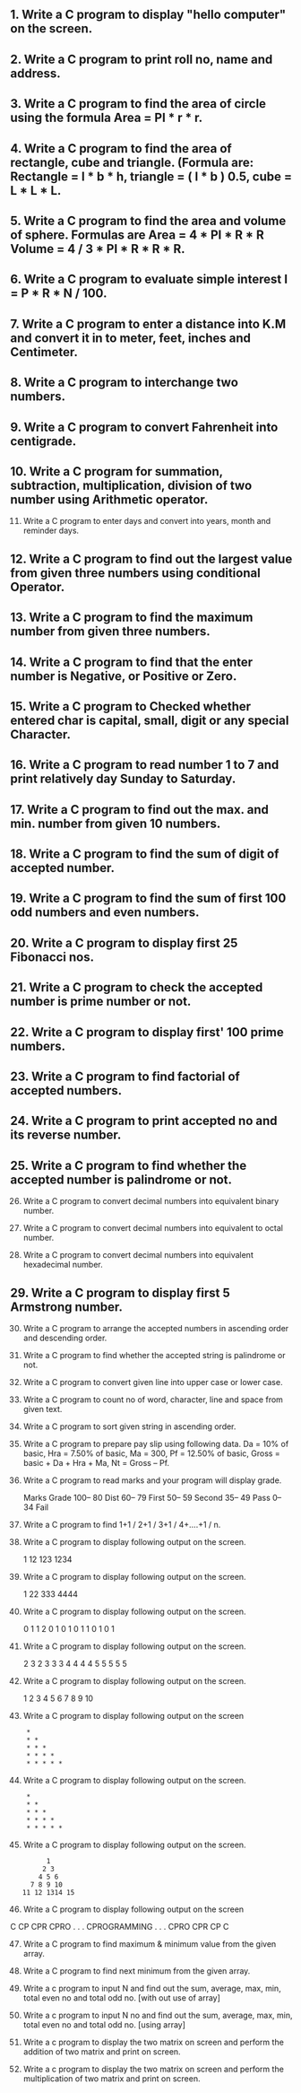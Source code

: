 ## 1. Write a C program to display "hello computer" on the screen.

## 2. Write a C program to print roll no, name and address.

## 3. Write a C program to find the area of circle using the formula Area = PI \* r \* r.

## 4. Write a C program to find the area of rectangle, cube and triangle. (Formula are: Rectangle = l \* b \* h, triangle = ( l \* b ) 0.5, cube = L \* L \* L.

## 5. Write a C program to find the area and volume of sphere. Formulas are Area = 4 \* PI \* R \* R Volume = 4 / 3 \* PI \* R \* R \* R.

## 6. Write a C program to evaluate simple interest I = P \* R \* N / 100.

## 7. Write a C program to enter a distance into K.M and convert it in to meter, feet, inches and Centimeter.

## 8. Write a C program to interchange two numbers.

## 9. Write a C program to convert Fahrenheit into centigrade.

## 10. Write a C program for summation, subtraction, multiplication, division of two number using Arithmetic operator.

11. Write a C program to enter days and convert into years, month and reminder days.

## 12. Write a C program to find out the largest value from given three numbers using conditional Operator.

## 13. Write a C program to find the maximum number from given three numbers.

## 14. Write a C program to find that the enter number is Negative, or Positive or Zero.

## 15. Write a C program to Checked whether entered char is capital, small, digit or any special Character.

## 16. Write a C program to read number 1 to 7 and print relatively day Sunday to Saturday.

## 17. Write a C program to find out the max. and min. number from given 10 numbers.

## 18. Write a C program to find the sum of digit of accepted number.

## 19. Write a C program to find the sum of first 100 odd numbers and even numbers.

## 20. Write a C program to display first 25 Fibonacci nos.

## 21. Write a C program to check the accepted number is prime number or not.

## 22. Write a C program to display first' 100 prime numbers.

## 23. Write a C program to find factorial of accepted numbers.

## 24. Write a C program to print accepted no and its reverse number.

## 25. Write a C program to find whether the accepted number is palindrome or not.

26. Write a C program to convert decimal numbers into equivalent binary number.

27. Write a C program to convert decimal numbers into equivalent to octal number.

28. Write a C program to convert decimal numbers into equivalent hexadecimal number.

## 29. Write a C program to display first 5 Armstrong number.

30. Write a C program to arrange the accepted numbers in ascending order and descending order.

31. Write a C program to find whether the accepted string is palindrome or not.

32. Write a C program to convert given line into upper case or lower case.

33. Write a C program to count no of word, character, line and space from given text.

34. Write a C program to sort given string in ascending order.

35. Write a C program to prepare pay slip using following data. Da = 10% of basic, Hra = 7.50% of basic, Ma = 300, Pf = 12.50% of basic, Gross = basic + Da + Hra + Ma, Nt = Gross – Pf.

36. Write a C program to read marks and your program will display grade.

    Marks Grade
    100– 80 Dist
    60– 79 First
    50– 59 Second
    35– 49 Pass
    0– 34 Fail

37. Write a C program to find 1+1 / 2+1 / 3+1 / 4+....+1 / n.

38. Write a C program to display following output on the screen.

    1
    12
    123
    1234

39. Write a C program to display following output on the screen.

    1
    22
    333
    4444

40. Write a C program to display following output on the screen.

    0
    1 1
    2 0 1
    0 1 0 1
    1 0 1 0 1

41. Write a C program to display following output on the screen.

    2
    3 2
    3 3 3
    4 4 4 4
    5 5 5 5 5

42. Write a C program to display following output on the screen.

    1
    2 3
    4 5 6
    7 8 9 10

43. Write a C program to display following output on the screen

```
    *
    * *
    * * *
    * * * *
    * * * * *
```

44. Write a C program to display following output on the screen.

```
    *
    * *
    * * *
    * * * *
    * * * * *
```

45. Write a C program to display following output on the screen.

```
         1
        2 3
       4 5 6
     7 8 9 10
   11 12 1314 15
```

46. Write a C program to display following output on the screen

C
CP
CPR
CPRO
. . .
CPROGRAMMING
. . .
CPRO
CPR
CP
C

47. Write a C program to find maximum & minimum value from the given array.

48. Write a C program to find next minimum from the given array.

49. Write a c program to input N and find out the sum, average, max, min, total even no and total odd no. [with out use of array]

50. Write a c program to input N no and find out the sum, average, max, min, total even no and total odd no. [using array]

51. Write a c program to display the two matrix on screen and perform the addition of two matrix and print on screen.

52. Write a c program to display the two matrix on screen and perform the multiplication of two matrix and print on screen.

```

```
